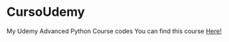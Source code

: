 # CursoUdemy
My Udemy Advanced Python Course codes
You can find this course [Here!](https://www.udemy.com/course/python-3-do-zero-ao-avancado/)